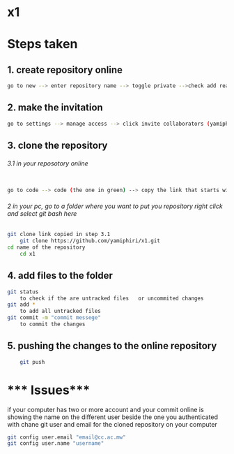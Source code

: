 # x1
# Steps taken
## 1. create repository online
```bash
go to new --> enter repository name --> toggle private -->check add readme 
```
## 2. make the invitation
```bash
go to settings --> manage access --> click invite collaborators (yamiphiri)  
```
## 3. clone the repository
###### 3.1 in your reposotory online

```bash

go to code --> code (the one in green) --> copy the link that starts with https(make sure is has the name of you repository)  

```
###### 2 in your pc, go to a folder where you want to put you repository right click and select git bash here 
```bash
git clone link copied in step 3.1
    git clone https://github.com/yamiphiri/x1.git
cd name of the repository
    cd x1
```
## 4. add files to the folder
```bash
git status
    to check if the are untracked files   or uncommited changes
git add *
    to add all untracked files
git commit -m "commit messege"
    to commit the changes
```
## 5. pushing the changes to the online repository
```bash
    git push 
```
# *** Issues***
if your computer has two or more account and your commit online is showing the name on the different user beside the one you authenticated with chane git user and email for the cloned repository on your computer 
```bash
git config user.email "email@cc.ac.mw"
git config user.name "username"
```


